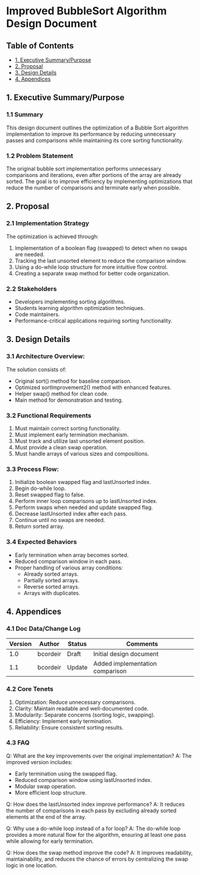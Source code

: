 # Improved BubbleSort Algorithm Design Document

## Table of Contents
- [1. Executive Summary/Purpose](#1-executive-summarypurpose)
- [2. Proposal](#2-proposal)
- [3. Design Details](#3-design-details)
- [4. Appendices](#4-appendices)

## 1. Executive Summary/Purpose

### 1.1 Summary
This design document outlines the optimization of a Bubble Sort algorithm implementation to
improve its performance by reducing unnecessary passes and comparisons while maintaining
its core sorting functionality.

### 1.2 Problem Statement
The original bubble sort implementation performs unnecessary comparisons and iterations,
even after portions of the array are already sorted. The goal is to improve efficiency by
implementing optimizations that reduce the number of comparisons and terminate early when possible.

## 2. Proposal

### 2.1 Implementation Strategy
The optimization is achieved through:
1. Implementation of a boolean flag (swapped) to detect when no swaps are needed.
2. Tracking the last unsorted element to reduce the comparison window.
3. Using a do-while loop structure for more intuitive flow control.
4. Creating a separate swap method for better code organization.


### 2.2 Stakeholders
- Developers implementing sorting algorithms.
- Students learning algorithm optimization techniques.
- Code maintainers.
- Performance-critical applications requiring sorting functionality.

## 3. Design Details

### 3.1 Architecture Overview:
The solution consists of:
- Original sort() method for baseline comparison.
- Optimized sortImprovement2() method with enhanced features.
- Helper swap() method for clean code.
- Main method for demonstration and testing.


### 3.2 Functional Requirements
1. Must maintain correct sorting functionality.
2. Must implement early termination mechanism.
3. Must track and utilize last unsorted element position.
4. Must provide a clean swap operation.
5. Must handle arrays of various sizes and compositions.


### 3.3 Process Flow:
1. Initialize boolean swapped flag and lastUnsorted index.
2. Begin do-while loop.
3. Reset swapped flag to false.
4. Perform inner loop comparisons up to lastUnsorted index.
5. Perform swaps when needed and update swapped flag.
6. Decrease lastUnsorted index after each pass.
7. Continue until no swaps are needed.
8. Return sorted array.


### 3.4 Expected Behaviors
- Early termination when array becomes sorted.
- Reduced comparison window in each pass.
- Proper handling of various array conditions:
   - Already sorted arrays.
   - Partially sorted arrays.
   - Reverse sorted arrays.
   - Arrays with duplicates.
  
## 4. Appendices

### 4.1 Doc Data/Change Log

| Version | Author   | Status | Comments                    |
|---------|----------|--------|----------------------------|
| 1.0     | bcordeir | Draft  | Initial design document    |
| 1.1     | bcordeir | Update | Added implementation comparison |

### 4.2 Core Tenets
1. Optimization: Reduce unnecessary comparisons.
2. Clarity: Maintain readable and well-documented code.
3. Modularity: Separate concerns (sorting logic, swapping).
4. Efficiency: Implement early termination.
5. Reliability: Ensure consistent sorting results.


### 4.3 FAQ
Q: What are the key improvements over the original implementation?
A: The improved version includes:
- Early termination using the swapped flag.
- Reduced comparison window using lastUnsorted index.
- Modular swap operation.
- More efficient loop structure.

Q: How does the lastUnsorted index improve performance?
A: It reduces the number of comparisons in each pass by excluding already sorted elements at the end of the array.

Q: Why use a do-while loop instead of a for loop?
A: The do-while loop provides a more natural flow for the algorithm, ensuring at least one pass while allowing for early termination.

Q: How does the swap method improve the code?
A: It improves readability, maintainability, and reduces the chance of errors by centralizing the swap logic in one location.
